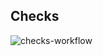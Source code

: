 ## Checks

![checks-workflow](https://github.com/tre3p/bittorrent-cli-kt/actions/workflows/checks.yml/badge.svg)